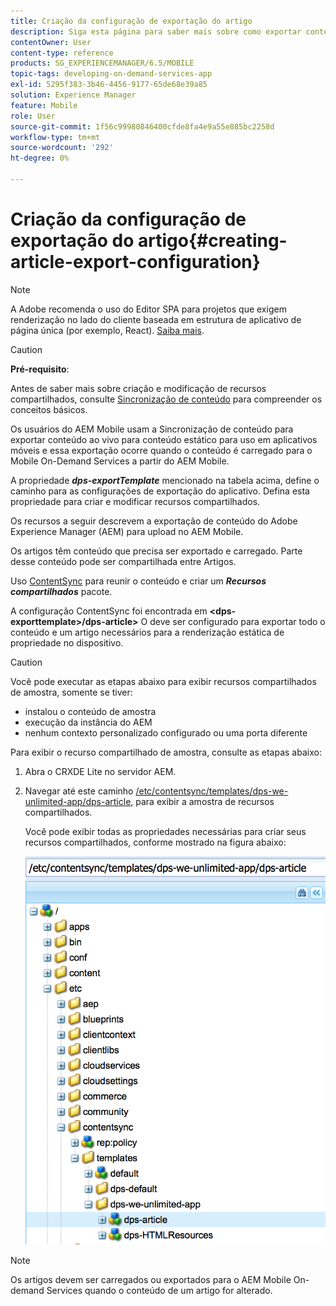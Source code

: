 ```yaml
---
title: Criação da configuração de exportação do artigo
description: Siga esta página para saber mais sobre como exportar conteúdo do Adobe Experience Manager (AEM) para upload no AEM Mobile.
contentOwner: User
content-type: reference
products: SG_EXPERIENCEMANAGER/6.5/MOBILE
topic-tags: developing-on-demand-services-app
exl-id: 5295f383-3b46-4456-9177-65de68e39a85
solution: Experience Manager
feature: Mobile
role: User
source-git-commit: 1f56c99980846400cfde8fa4e9a55e885bc2258d
workflow-type: tm+mt
source-wordcount: '292'
ht-degree: 0%

---
```


# Criação da configuração de exportação do artigo{#creating-article-export-configuration}

>[!NOTE]
>
>A Adobe recomenda o uso do Editor SPA para projetos que exigem renderização no lado do cliente baseada em estrutura de aplicativo de página única (por exemplo, React). [Saiba mais](/help/sites-developing/spa-overview.md).

>[!CAUTION]
>
>**Pré-requisito**:
>
>Antes de saber mais sobre criação e modificação de recursos compartilhados, consulte [Sincronização de conteúdo](/help/mobile/mobile-ondemand-contentsync.md) para compreender os conceitos básicos.

Os usuários do AEM Mobile usam a Sincronização de conteúdo para exportar conteúdo ao vivo para conteúdo estático para uso em aplicativos móveis e essa exportação ocorre quando o conteúdo é carregado para o Mobile On-Demand Services a partir do AEM Mobile.

A propriedade ***dps-exportTemplate*** mencionado na tabela acima, define o caminho para as configurações de exportação do aplicativo. Defina esta propriedade para criar e modificar recursos compartilhados.

Os recursos a seguir descrevem a exportação de conteúdo do Adobe Experience Manager (AEM) para upload no AEM Mobile.

Os artigos têm conteúdo que precisa ser exportado e carregado. Parte desse conteúdo pode ser compartilhada entre Artigos.

Uso [ContentSync](/help/mobile/mobile-ondemand-contentsync.md) para reunir o conteúdo e criar um ***Recursos compartilhados*** pacote.

A configuração ContentSync foi encontrada em **&lt;dps-exporttemplate>/dps-article>** O deve ser configurado para exportar todo o conteúdo e um artigo necessários para a renderização estática de propriedade no dispositivo.

>[!CAUTION]
>
>Você pode executar as etapas abaixo para exibir recursos compartilhados de amostra, somente se tiver:
>
>* instalou o conteúdo de amostra
>* execução da instância do AEM
>* nenhum contexto personalizado configurado ou uma porta diferente
>

Para exibir o recurso compartilhado de amostra, consulte as etapas abaixo:

1. Abra o CRXDE Lite no servidor AEM.
1. Navegar até este caminho [/etc/contentsync/templates/dps-we-unlimited-app/dps-article](http://localhost:4502/crx/de/index.jsp#/etc/contentsync/templates/dps-we-unlimited-app/dps-article), para exibir a amostra de recursos compartilhados.

   Você pode exibir todas as propriedades necessárias para criar seus recursos compartilhados, conforme mostrado na figura abaixo:

   ![chlimage_1-134](assets/chlimage_1-134.png)

>[!NOTE]
>
>Os artigos devem ser carregados ou exportados para o AEM Mobile On-demand Services quando o conteúdo de um artigo for alterado.
